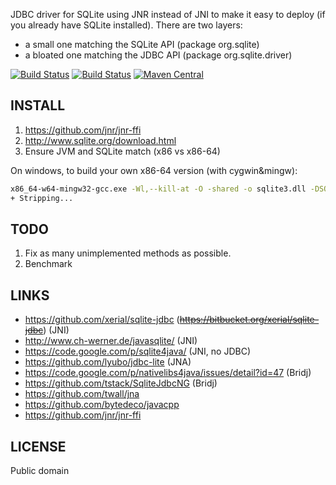 JDBC driver for SQLite using JNR instead of JNI to make it easy to deploy
(if you already have SQLite installed).
There are two layers:
 - a small one matching the SQLite API (package org.sqlite)
 - a bloated one matching the JDBC API (package org.sqlite.driver)

[![Build Status](https://secure.travis-ci.org/gwenn/sqlite-jna.png?branch=jnr)](http://www.travis-ci.org/gwenn/sqlite-jna)
[![Build Status](https://ci.appveyor.com/api/projects/status/github/gwenn/sqlite-jna?branch=jnr&svg=true)](https://ci.appveyor.com/project/gwenn/sqlite-jna)
[![Maven Central](https://img.shields.io/maven-central/v/com.github.gwenn/sqlite-jnr.svg?label=Maven%20Central)](https://search.maven.org/search?q=g:%22com.github.gwenn%22%20AND%20a:%22sqlite-jnr%22)

INSTALL
-------
1. https://github.com/jnr/jnr-ffi
2. http://www.sqlite.org/download.html
3. Ensure JVM and SQLite match (x86 vs x86-64)

On windows, to build your own x86-64 version (with cygwin&mingw):
```sh
x86_64-w64-mingw32-gcc.exe -Wl,--kill-at -O -shared -o sqlite3.dll -DSQLITE_ENABLE_COLUMN_METADATA -DSQLITE_ENABLE_FTS4 -DSQLITE_ENABLE_STAT3 -DSQLITE_THREADSAFE=1 -DSQLITE_DEFAULT_FOREIGN_KEYS=1 sqlite3.c
+ Stripping...
```

TODO
----
1. Fix as many unimplemented methods as possible.
2. Benchmark

LINKS
-----
* https://github.com/xerial/sqlite-jdbc (~~https://bitbucket.org/xerial/sqlite-jdbc~~) (JNI)
* http://www.ch-werner.de/javasqlite/ (JNI)
* https://code.google.com/p/sqlite4java/ (JNI, no JDBC)
* https://github.com/lyubo/jdbc-lite (JNA)
* https://code.google.com/p/nativelibs4java/issues/detail?id=47 (Bridj)
* https://github.com/tstack/SqliteJdbcNG (Bridj)
* https://github.com/twall/jna
* https://github.com/bytedeco/javacpp
* https://github.com/jnr/jnr-ffi

LICENSE
-------
Public domain
